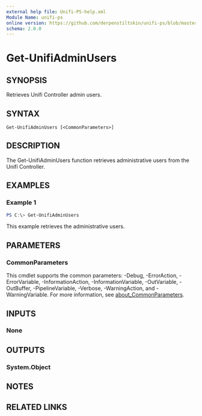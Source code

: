 ```yaml
---
external help file: Unifi-PS-help.xml
Module Name: unifi-ps
online version: https://github.com/derpenstiltskin/unifi-ps/blob/master/docs/Get-UnifiAdminUsers.md
schema: 2.0.0
---
```


# Get-UnifiAdminUsers

## SYNOPSIS
Retrieves Unifi Controller admin users.

## SYNTAX

```
Get-UnifiAdminUsers [<CommonParameters>]
```

## DESCRIPTION
The Get-UnifiAdminUsers function retrieves administrative users from the Unifi Controller.

## EXAMPLES

### Example 1
```powershell
PS C:\> Get-UnifiAdminUsers
```

This example retrieves the administrative users.

## PARAMETERS

### CommonParameters
This cmdlet supports the common parameters: -Debug, -ErrorAction, -ErrorVariable, -InformationAction, -InformationVariable, -OutVariable, -OutBuffer, -PipelineVariable, -Verbose, -WarningAction, and -WarningVariable. For more information, see [about_CommonParameters](http://go.microsoft.com/fwlink/?LinkID=113216).

## INPUTS

### None
## OUTPUTS

### System.Object
## NOTES

## RELATED LINKS
